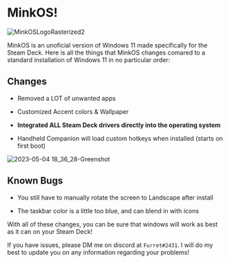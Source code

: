 # MinkOS!
![MinkOSLogoRasterized2](https://user-images.githubusercontent.com/35110759/236339456-4548623b-3b88-404a-88bb-63f2718ca25c.png)

MinkOS is an unoficial version of Windows 11 made specifically for the Steam Deck. Here is all the things that MinkOS changes comared to a standard installation of Windows 11 in no particular order:

## Changes
  
  * Removed a LOT of unwanted apps
  
  * Customized Accent colors & Wallpaper
  
  * **Integrated ALL Steam Deck drivers directly into the operating system**
  
  * Handheld Companion will load custom hotkeys when installed (starts on first boot)

![2023-05-04 18_36_28-Greenshot](https://user-images.githubusercontent.com/35110759/236361884-f127cf1b-5ed0-43cb-b265-5625d4c9746e.png)

## Known Bugs
  * You still have to manually rotate the screen to Landscape after install

  * The taskbar color is a little too blue, and can blend in with icons
  
With all of these changes, you can be sure that windows will work as best as it can on your Steam Deck!

If you have issues, please DM me on discord at `Furret#2431`. I will do my best to update you on any information regarding your problems!
